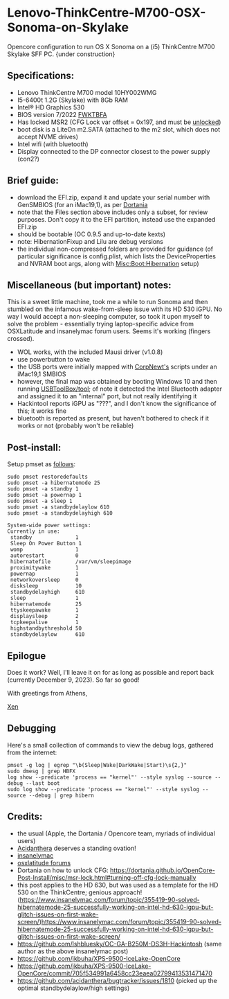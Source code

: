 # Lenovo-ThinkCentre-M700-OSX-Sonoma-on-Skylake
Opencore configuration to run OS X Sonoma on a (i5) ThinkCentre M700 Skylake SFF PC.
{under construction}

## Specifications:
- Lenovo ThinkCentre M700 model 10HY002WMG
- I5-6400t 1.2G (Skylake) with 8Gb RAM
- Intel® HD Graphics 530
- BIOS version 7/2022 [FWKTBFA](https://pcsupport.lenovo.com/us/en/products/desktops-and-all-in-ones/thinkcentre-m-series-desktops/thinkcentre-m700-tiny/10hy/downloads/ds105487-flash-bios-update-intel-b150-for-thinkcentre-m700-tiny-thinkcentre-m800-m900-m900x-tiny?category=BIOS%2FUEFI) 
- Has locked MSR2 (CFG Lock var offset = 0x197, and must be [unlocked](https://dortania.github.io/OpenCore-Post-Install/misc/msr-lock.html#what-is-cfg-lock))
- boot disk is a LiteOn m2.SATA (attached to the m2 slot, which does not accept NVME drives)
- Intel wifi (with bluetooth)
- Display connected to the DP connector closest to the power supply (con2?)

## Brief guide:

- download the EFI.zip, expand it and update your serial number with GenSMBIOS (for an iMac19,1), as per [Dortania](https://dortania.github.io/OpenCore-Post-Install/universal/iservices.html)
- note that the Files section above includes only a subset, for review purposes. Don't copy it to the EFI partition, instead use the expanded EFI.zip
- should be bootable (OC 0.9.5 and up-to-date kexts)
- note: HibernationFixup and Lilu are debug versions
- the individual non-compressed folders are provided for guidance (of particular significance is config.plist, which lists the DeviceProperties and NVRAM boot args, along with [Misc:Boot:Hibernation](https://www.insanelymac.com/forum/topic/355419-90-solved-hibernatemode-25-successfully-working-on-intel-hd-630-igpu-but-glitch-issues-on-first-wake-screen/) setup)

## Miscellaneous (but important) notes:
This is a sweet little machine, took me a while to run Sonoma and then stumbled on the infamous wake-from-sleep issue with its HD 530 iGPU. No way I would accept a non-sleeping computer, so took it upon myself to solve the problem - essentially trying laptop-specific advice from OSXLatitude and insanelymac forum users. Seems it's working (fingers crossed). 
- WOL works, with the included Mausi driver (v1.0.8)
- use powerbutton to wake
- the USB ports were initially mapped with [CorpNewt's](https://github.com/corpnewt/USBMap) scripts under an iMac19,1 SMBIOS
- however, the final map was obtained by booting Windows 10 and then running [USBToolBox/tool](https://github.com/USBToolBox/tool); of note it detected the Intel Bluetooth adapter and assigned it to an "internal" port, but not really identifying it
- Hackintool reports iGPU as "???", and I don't know the significance of this; it works fine
- bluetooth is reported as present, but haven't bothered to check if it works or not (probably won't be reliable)

  
## Post-install:

Setup pmset as [follows](https://github.com/jkbuha/XPS-9500-IceLake-OpenCore/commit/705f534991a6458cc23eaea02799413531471470):

```
sudo pmset restoredefaults
sudo pmset -a hibernatemode 25
sudo pmset -a standby 1
sudo pmset -a powernap 1
sudo pmset -a sleep 1
sudo pmset -a standbydelaylow 610
sudo pmset -a standbydelayhigh 610

System-wide power settings:
Currently in use:
 standby              1
 Sleep On Power Button 1
 womp                 1
 autorestart          0
 hibernatefile        /var/vm/sleepimage
 proximitywake        1
 powernap             1
 networkoversleep     0
 disksleep            10
 standbydelayhigh     610
 sleep                1
 hibernatemode        25
 ttyskeepawake        1
 displaysleep         2
 tcpkeepalive         1
 highstandbythreshold 50
 standbydelaylow      610
```
## Epilogue
Does it work? Well, I'll leave it on for as long as possible and report back (currently December 9, 2023). So far so good!

With greetings from Athens,

[Xen](https://eplabmediterraneo.com)

## Debugging
Here's a small collection of commands to view the debug logs, gathered from the internet:
```
pmset -g log | egrep "\b(Sleep|Wake|DarkWake|Start)\s{2,}"
sudo dmesg | grep HBFX
log show --predicate 'process == "kernel"' --style syslog --source --debug --last boot
sudo log show --predicate 'process == "kernel"' --style syslog --source --debug | grep hibern
```

## Credits:
- the usual (Apple, the Dortania / Opencore team, myriads of individual users)
- [Acidanthera](https://github.com/acidanthera) deserves a standing ovation!
- [insanelymac](https://www.insanelymac.com)
- [osxlatitude forums](https://osxlatitude.com)
- Dortania on how to unlock CFG: https://dortania.github.io/OpenCore-Post-Install/misc/msr-lock.html#turning-off-cfg-lock-manually
- this post applies to the HD 630, but was used as a template for the HD 530 on the ThinkCentre; genious approach! (https://www.insanelymac.com/forum/topic/355419-90-solved-hibernatemode-25-successfully-working-on-intel-hd-630-igpu-but-glitch-issues-on-first-wake-screen/)https://www.insanelymac.com/forum/topic/355419-90-solved-hibernatemode-25-successfully-working-on-intel-hd-630-igpu-but-glitch-issues-on-first-wake-screen/
- https://github.com/lshbluesky/OC-GA-B250M-DS3H-Hackintosh (same author as the above insanelymac post)
- https://github.com/jkbuha/XPS-9500-IceLake-OpenCore
- https://github.com/jkbuha/XPS-9500-IceLake-OpenCore/commit/705f534991a6458cc23eaea02799413531471470
- https://github.com/acidanthera/bugtracker/issues/1810 (picked up the optimal standbydelaylow/high settings)
